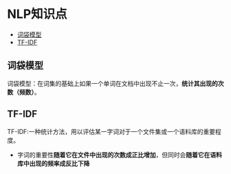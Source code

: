 # NLP知识点
* [词袋模型](#词袋模型)
* [TF-IDF](#TF-IDF)

<span id="词袋模型"></span>
## 词袋模型
词袋模型：在词集的基础上如果一个单词在文档中出现不止一次，**统计其出现的次数（频数）**。

<span id="TF-IDF"></span>
## TF-IDF
TF-IDF:一种统计方法，用以评估某一字词对于一个文件集或一个语料库的重要程度。
* 字词的重要性**随着它在文件中出现的次数成正比增加**，但同时会**随着它在语料库中出现的频率成反比下降**
